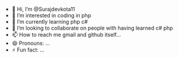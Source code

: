 - 👋 Hi, I’m @Surajdevkota11
- 👀 I’m interested in coding in php
- 🌱 I’m currently learning php c# 
- 💞️ I’m looking to collaborate on people with having learned c# php
- 📫 How to reach me  gmail and github itself...
- 😄 Pronouns: ...
- ⚡ Fun fact: ...

<!---
Surajdevkota11/Surajdevkota11 is a ✨ special ✨ repository because its `README.md` (this file) appears on your GitHub profile.
You can click the Preview link to take a look at your changes.
--->
